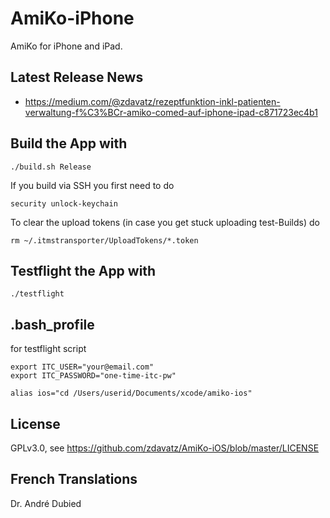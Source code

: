 AmiKo-iPhone
============

AmiKo for iPhone and iPad.

## Latest Release News
* https://medium.com/@zdavatz/rezeptfunktion-inkl-patienten-verwaltung-f%C3%BCr-amiko-comed-auf-iphone-ipad-c871723ec4b1

## Build the App with
```
./build.sh Release
```

If you build via SSH you first need to do
```
security unlock-keychain
```

To clear the upload tokens (in case you get stuck uploading test-Builds) do
```
rm ~/.itmstransporter/UploadTokens/*.token
```

## Testflight the App with
```
./testflight
```

## .bash_profile 
for testflight script
```
export ITC_USER="your@email.com"
export ITC_PASSWORD="one-time-itc-pw"

alias ios="cd /Users/userid/Documents/xcode/amiko-ios"
```

## License
GPLv3.0, see https://github.com/zdavatz/AmiKo-iOS/blob/master/LICENSE

## French Translations
Dr. André Dubied
